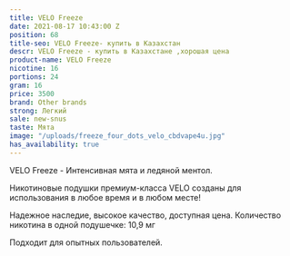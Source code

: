 ```yaml
---
title: VELO Freeze
date: 2021-08-17 10:43:00 Z
position: 68
title-seo: VELO Freeze- купить в Казахстан
descr: VELO Freeze - купить в Казахстане ,хорошая цена
product-name: VELO Freeze
nicotine: 16
portions: 24
gram: 16
price: 3500
brand: Other brands
strong: Легкий
sale: new-snus
taste: Мята
image: "/uploads/freeze_four_dots_velo_cbdvape4u.jpg"
has_availability: true
---
```


VELO Freeze - Интенсивная мята и ледяной ментол.

Никотиновые подушки премиум-класса VELO созданы для использования в любое время и в любом месте!

Надежное наследие,
высокое качество,
доступная цена.
Количество никотина в одной подушечке: 10,9 мг

Подходит для опытных пользователей.